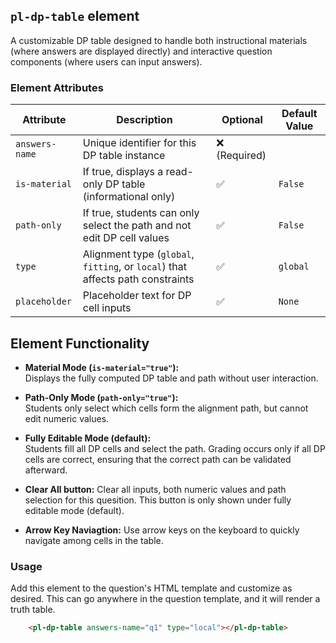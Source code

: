 ## `pl-dp-table` element

A customizable DP table designed to handle both instructional materials (where answers are displayed directly) and interactive question components (where users can input answers).

### Element Attributes

| Attribute      | Description                                                             | Optional | Default Value    |
|----------------|-------------------------------------------------------------------------|----------|------------------|
| `answers-name` | Unique identifier for this DP table instance                            | ❌ (Required) |                  |
| `is-material`  | If true, displays a read-only DP table (informational only)             | ✅        | `False`          |
| `path-only`    | If true, students can only select the path and not edit DP cell values  | ✅        | `False`          |
| `type`         | Alignment type (`global`, `fitting`, or `local`) that affects path constraints    | ✅        | `global`         |
| `placeholder`  | Placeholder text for DP cell inputs                                     | ✅        | `None`           |

## Element Functionality

- **Material Mode (`is-material="true"`):**  
  Displays the fully computed DP table and path without user interaction.
  
- **Path-Only Mode (`path-only="true"`):**  
  Students only select which cells form the alignment path, but cannot edit numeric values.
  
- **Fully Editable Mode (default):**  
  Students fill all DP cells and select the path. Grading occurs only if all DP cells are correct, ensuring that the correct path can be validated afterward.

- **Clear All button:**
  Clear all inputs, both numeric values and path selection for this quesition. This button is only shown under fully editable mode (default).

- **Arrow Key Naviagtion:**
  Use arrow keys on the keyboard to quickly navigate among cells in the table.

### Usage

Add this element to the question's HTML template and customize as desired. This can go anywhere in the question template, and it will render a truth table.

```html
    <pl-dp-table answers-name="q1" type="local"></pl-dp-table>
```

